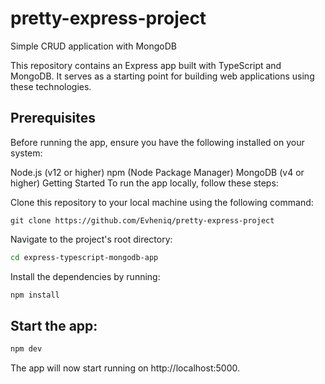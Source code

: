 # pretty-express-project
Simple CRUD application with MongoDB

This repository contains an Express app built with TypeScript and MongoDB. It serves as a starting point for building web applications using these technologies.

## Prerequisites
Before running the app, ensure you have the following installed on your system:

Node.js (v12 or higher)
npm (Node Package Manager)
MongoDB (v4 or higher)
Getting Started
To run the app locally, follow these steps:

Clone this repository to your local machine using the following command:

```git
git clone https://github.com/Evheniq/pretty-express-project
```
Navigate to the project's root directory:

```bash
cd express-typescript-mongodb-app
```
Install the dependencies by running:
```bash
npm install
```

## Start the app:
```bash
npm dev
```
The app will now start running on http://localhost:5000.
